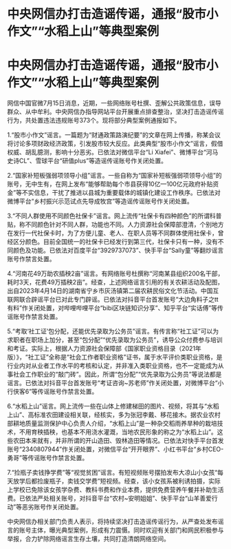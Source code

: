 # 中央网信办打击造谣传谣，通报“股市小作文”“水稻上山”等典型案例

# 中央网信办打击造谣传谣，通报“股市小作文”“水稻上山”等典型案例

网信中国官微7月15日消息，近期，一些网络账号杜撰、歪解公共政策信息，误导群众、从中牟利。中央网信办指导网站平台开展重点排查整治，坚决打击造谣传谣行为，共处置违法违规账号373个。现将部分典型案例通报如下。

1.“股市小作文”谣言。一篇题为“财通政策路演纪要”的文章在网上传播，称某会议将讨论多项财政经济政策，引发股市较大反应。此类典型“股市小作文”谣言，假借权威、胡乱臆测，影响十分恶劣。已依法对微信平台“Li
Xiafei”、微博平台“河马史诗CL”、雪球平台“研值plus”等造谣传谣账号作关闭处置。

2.“国家补短板强弱项领导小组”谣言。一些自称为“国家补短板强弱项领导小组”的账号，无中生有，在网上发布“能够帮助每个市县获得10亿—100亿元政府补贴资金”等不实信息，干扰了推进以县城为重要载体的城镇化建设工作秩序。已依法对微博平台“乡村振兴示范试点先导成牧宫”等造谣传谣账号作关闭处置。

3.“不同人群使用不同颜色社保卡”谣言。网上流传“社保卡有四种颜色”的所谓科普贴，称不同颜色针对不同人群，功能也不同。人力资源社会保障部澄清，个别地方在发行一代社保卡时，为了方便儿童、老人、在职人员等不同群体使用社保卡，曾经区分颜色。目前全国统一的社保卡已经发行到第三代，社保卡只有一种，没有不同颜色及功能。已依法对百度平台“3929737073”、快手平台“Sally童”等翻炒谣言账号作禁言处置。

4.“河南花49万助农插秧2亩”谣言。有网络账号杜撰称“河南某县组织200名干部，耗时3天，花费49万插秧2亩”。经查，上述网络谣言引用的有关农耕活动及配图，出自2023年4月14日的湖南省宁乡市灰汤镇第二届农耕民俗文化节活动。中国互联网联合辟谣平台已对此专门辟谣。已依法对抖音平台首发账号“大边角料子之tt有料”作关闭处置，对哔哩哔哩平台“bibi区块链知识分享”、知乎平台“实话傅”等传谣账号作禁言处置。

5.“考取‘社工证’包分配，还能优先录取为公务员”谣言。有传言称“社工证”可以为求职者在职场上加分，甚至“包分配”“优先录取为公务员”，诱导公众付费参与培训和考证。实际上，根据人力资源社会保障部《国家职业资格目录（2021年版）》，“社工证”全称是“社会工作者职业资格”证书，属于水平评价类职业资格，是行业内对从业者工作水平的考核和认定，并非准入类职业资格，也不一定能成为从事社会工作职业的“敲门砖”。因此，所谓“包分配”“优先录取为公务员”等说法都是谣言。已依法对抖音平台首发账号“考证咨询~苏老师”作关闭处置，对微博平台“小行侠客6”等传谣账号作禁言处置。

6.“水稻上山”谣言。网上流传一些在山体上修建梯田的图片、视频，将其与“水稻上山”、高标准农田建设相关联，经核实，多为张冠李戴、移花接木。据农业农村部耕地质量监测保护中心负责人介绍，“水稻上山”是一种杂交稻雨养旱种的栽培技术，不用育秧插秧，也基本不用浇水灌溉，当地农民形象的称之为“水稻上山”。这些农田本来就有，并非所谓的开山造田、毁林造田等情况。已依法对快手平台首发账号“2340807944”作关闭处置，对微信平台“开开眼界”、小红书平台“乡村CEO-
勇哥”等传谣账号作禁言处置。

7.“捡瓶子卖钱挣学费”等“视觉贫困”谣言。有短视频账号摆拍发布大凉山小女孩“每天放学后都捡废瓶子，卖钱交学费”短视频。经查，该小女孩系被利诱拍摄，实际上学校已免除该女孩学杂费、教科书费和作业本费，提供免费营养午餐并补助生活费。已依法严处相关账号，对抖音平台“农村~安明姐姐”、快手平台“山羊善爱行动”等恶劣账号作关闭处置。

中央网信办相关部门负责人表示，将持续坚决打击造谣传谣行为，从严查处发布谣言的账号主体，曝光典型案例，形成有力震慑。同时欢迎有关部门和网民积极参与举报，合力铲除网络谣言生存土壤，共同打造清朗网络空间。

